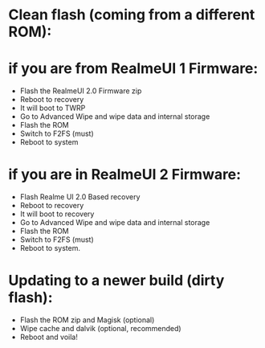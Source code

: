 # Clean flash (coming from a different ROM):
# if you are from RealmeUI 1 Firmware:
- Flash the RealmeUI 2.0 Firmware zip
- Reboot to recovery
- It will boot to TWRP
- Go to Advanced Wipe and wipe data and internal storage
- Flash the ROM
- Switch to F2FS (must)
- Reboot to system

# if you are in RealmeUI 2 Firmware:
- Flash Realme UI 2.0 Based recovery
- Reboot to recovery
- It will boot to recovery
- Go to Advanced Wipe and wipe data and internal storage
- Flash the ROM
- Switch to F2FS (must)
- Reboot to system.

# Updating to a newer build (dirty flash):
- Flash the ROM zip and Magisk (optional)
- Wipe cache and dalvik (optional, recommended)
- Reboot and voila!
